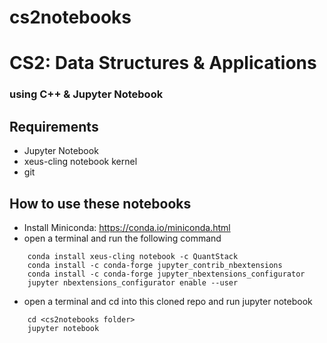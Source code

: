 # cs2notebooks

# CS2: Data Structures & Applications 
### using C++ & Jupyter Notebook


## Requirements
- Jupyter Notebook
- xeus-cling notebook kernel
- git

## How to use these notebooks
- Install Miniconda: https://conda.io/miniconda.html
- open a terminal and run the following command
```
    conda install xeus-cling notebook -c QuantStack
    conda install -c conda-forge jupyter_contrib_nbextensions
    conda install -c conda-forge jupyter_nbextensions_configurator
    jupyter nbextensions_configurator enable --user
```
- open a terminal and cd into this cloned repo and run jupyter notebook
```
    cd <cs2notebooks folder>
    jupyter notebook
```